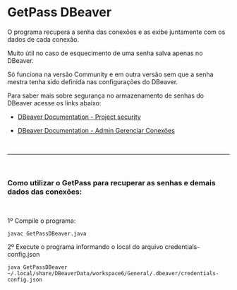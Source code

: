# GetPass DBeaver

O programa recupera a senha das conexões e as exibe juntamente com os dados de cada conexão.

Muito útil no caso de esquecimento de uma senha salva apenas no DBeaver.

Só funciona na versão Community e em outra versão sem que a senha mestra tenha sido definida nas configurações do DBeaver.

Para saber mais sobre segurança no armazenamento de senhas do DBeaver acesse os links abaixo:

- [DBeaver Documentation - Project security](https://dbeaver.com/docs/wiki/Project-security/)

- [DBeaver Documentation - Admin Gerenciar Conexões](https://dbeaver.com/docs/wiki/Admin-Manage-Connections/)

<br>

---

<br>

### Como utilizar o GetPass para recuperar as senhas e demais dados das conexões:

<br>

1º Compile o programa:
```
javac GetPassDBeaver.java
```

2º Execute o programa informando o local do arquivo credentials-config.json
```
java GetPassDBeaver ~/.local/share/DBeaverData/workspace6/General/.dbeaver/credentials-config.json
```